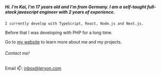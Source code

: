 ##### Hi. I'm Kai, I'm 17 years old and I'm from Germany. I am a self-taught full-stack javascript engineer with 2 years of experience.

```
I currently develop with TypeScript, React, Node.js and Next.js.
```

 Before that I was developing with PHP for a long time.

Go to [my website](https://kaimdt.leryon.com) to learn more about me and my projects.



###### Contact me!

Email 📫: inbox@leryon.com

<!--
**kaimdt/kaimdt** is a ✨ _special_ ✨ repository because its `README.md` (this file) appears on your GitHub profile.

Here are some ideas to get you started:

- 🔭 I’m currently working on ...
- 🌱 I’m currently learning ...
- 👯 I’m looking to collaborate on ...
- 🤔 I’m looking for help with ...
- 💬 Ask me about ...
- 📫 How to reach me: ...
- 😄 Pronouns: ...
- ⚡ Fun fact: ...
-->
